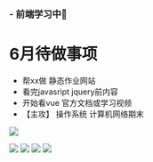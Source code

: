 ### - 前端学习中👋
# 6月待做事项
- 帮xx做 静态作业网站
- 看完javasript jquery前内容
- 开始看vue 官方文档或学习视频
- 【主攻】 操作系统 计算机网络期末

![](https://img.shields.io/badge/windows-10-292e33?style=flat-square&logo=Windows&logoColor=ffffff)


![](https://img.shields.io/badge/JavaScript-F7DF1E?style=flat-square&logo=JavaScript&logoColor=ffffff)
![](https://img.shields.io/badge/HTML5-E34F26?style=flat-square&logo=HTML5&logoColor=ffffff)
![](https://img.shields.io/badge/CSS3-1572B6?style=flat-square&logo=CSS3&logoColor=ffffff)
![](https://img.shields.io/badge/Vue.js-4FC08D?style=flat-square&logo=Vue.js&logoColor=ffffff)



